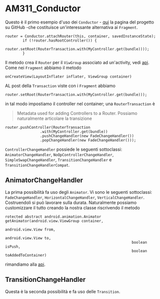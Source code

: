 # AM311_Conductor

Questo è il primo esempio d'uso dei `Conductor` - [qui](https://github.com/bluelinelabs/Conductor) la pagina del progetto su GitHub -che costituisce un'interessante alternativa ai `Fragment`.

```
router = Conductor.attachRouter(this, container, savedInstanceState);
        if (!router.hasRootController()) {
            router.setRoot(RouterTransaction.with(MyController.get(bundle))));
        }
```
Il metodo crea il `Router` per il `ViwGroup` associato ad un'activity, vedi [api](http://javadoc.io/doc/com.bluelinelabs/conductor/2.1.4). Come nei `Fragment` abbiamo il metodo 
```
onCreateView(LayoutInflater inflater, ViewGroup container)
```
AL post della `Transaction` viste con i `Fragment` abbiamo
```
router.setRoot(RouterTransaction.with(MyController.get(bundle)));
```
in tal modo impostiamo il controller nel container; una `RouterTransaction` è
>Metadata used for adding Controllers to a Router. Possiamo naturalmente articolare la transizione 
```
router.pushController(RouterTransaction
                .with(MyController.get(bundle))
                .pushChangeHandler(new FadeChangeHandler())
                .popChangeHandler(new FadeChangeHandler()));
```
`ControllerChangeHandler` possiede le seguenti sottoclassi: `AnimatorChangeHandler`, `NoOpControllerChangeHandler`, `SimpleSwapChangeHandler`, `TransitionChangeHandler` e `TransitionChangeHandlerCompat`. 

## AnimatorChangeHandler

La prima possibilità fa uso degli `Animator`. Vi sono le seguenti sottoclassi: `FadeChangeHandler`, `HorizontalChangeHandler`, `VerticalChangeHandler`. Costruendoli si può lavorare sulla durata. Naturalmente possiamo customizzare il tutto creando la nostra classe riscrivendo il metodo
```
rotected abstract android.animation.Animator getAnimator(android.view.ViewGroup container,
                                                          android.view.View from,
                                                          android.view.View to,
                                                          boolean isPush,
                                                          boolean toAddedToContainer)
```
rimandiamo alla [api](http://javadoc.io/doc/com.bluelinelabs/conductor/2.1.4).

## TransitionChangeHandler

Questa è la seconda possibilità e fa uso delle `Transition`.
